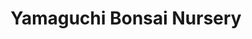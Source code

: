 ---
title: "Yamaguchi Bonsai Nursery"
url: /los-angeles/yamaguchi-bonsai-nursery/
shop: garden centre
---